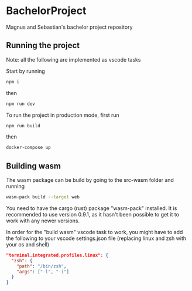 # BachelorProject
Magnus and Sebastian's bachelor project repository

## Running the project

Note: all the following are implemented as vscode tasks

Start by running 

```bash
npm i
```

then 

```bash
npm run dev
```

To run the project in production mode, first run

```bash
npm run build
```

then 

```bash
docker-compose up
```

## Building wasm

The wasm package can be build by going to the src-wasm folder and running

```bash
wasm-pack build --target web
```

You need to have the cargo (rust) package "wasm-pack" installed. It is recommended to use version 0.9.1, as it hasn't been possible to get it to work with any newer versions.

In order for the "build wasm" vscode task to work, you might have to add the following to your vscode settings.json file (replacing linux and zsh with your os and shell)

```json
"terminal.integrated.profiles.linux": {
  "zsh": {
    "path": "/bin/zsh",
    "args": ["-l", "-i"]
  }
}
```